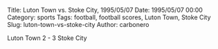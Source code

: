 Title: Luton Town vs. Stoke City, 1995/05/07
Date: 1995/05/07 00:00
Category: sports
Tags: football, football scores, Luton Town, Stoke City
Slug: luton-town-vs-stoke-city
Author: carbonero


Luton Town 2 - 3 Stoke City
